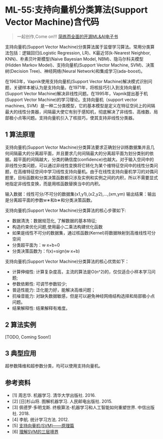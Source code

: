 # ML-55:支持向量机分类算法(Support Vector Machine)含代码

> 一起创作,Come on!!! [简练而全面的开源ML&AI电子书](https://github.com/media-tm/MTOpenML)

支持向量机(Support Vector Machine)分类算法属于监督学习算法。常用分类算法包括：逻辑回归(Logistic Regression, LR)、K最近邻(k-Nearest Neighbor, KNN)、朴素贝叶斯模型(Naive Bayesian Model, NBM)、隐马尔科夫模型(Hidden Markov Model)、支持向量机(Support Vector Machine, SVM)、决策树(Decision Tree)、神经网络(Neural Network)和集成学习(ada-boost)。

在1963年，Vapnik使用支持向量机(Support Vector Machine)解决模式识别问题，关键样本被认为是支持向量。在1971年，将核技巧引入到支持向量机(Support Vector Machine)解决非线性问题。在1995年，Vapnik提出基于机(Support Vector Machine)的学习理论。支持向量机（support vector machines, SVM）是一种二分类模型，它的基本模型是定义在特征空间上的间隔最大的线性分类器，间隔最大使它有别于感知机，彻底解决了非线性、高维数、局部极小点等问题。支持向量机引入了核技巧，使其支持非线性分类器。

## 1 算法原理

支持向量机(Support Vector Machine)分类算法要求正确划分训练数据集并且几何间隔最大的分离超平面，并且要求几何间隔最大的分离超平面为划分类别的依据。超平面的间隔越大，分类的确信度(confidence)也越大。对于输入空间中的非线性分类问题，可以通过非线性变换将它转化为某个维特征空间中的线性分类问题，在高维特征空间中学习线性支持向量机。由于在线性支持向量机学习的对偶问题里，目标函数和分类决策函数都只涉及实例和实例之间的内积，所以不需要显式地指定非线性变换，而是用核函数替换当中的内积。

输入数据：线性可分/不可分的数据集(x1,y1),(x2,y2),...,(xm,ym)
输出结果：输出是分离超平面的参数w∗和b∗和分类决策函数。

支持向量机(Support Vector Machine)分类算法的核心步骤如下:

- 数据清洗：数据规范化, 了解数据的基本特征;
- 构造约束优化问题,使用最小二乘法构建优化函数
- 如果是线性不可分的数据集，通过核函数(Kernel)将数据映射到高维线性可分空间
- 分类超平面为：w∙x+b=0
- 分类决策函数为：f(x)=sign(w∙x+b)

支持向量机(Support Vector Machine)分类算法的核心优势如下：

- 计算伸缩性: 计算复杂度高，主流的算法是O(n^2)的，仅仅适合小样本学习问题;
- 参数依赖性: 可调节参数较少;
- 普适性能力: 泛化能力好，能解决高维问题；
- 抗噪音能力: 对缺失数据敏感，但是可以避免神经网络结构选择和局部极小点问题。
- 结果解释性: 结果解释有难度。

## 2 算法实例

[TODO, Coming Soon!]

## 3 典型应用

超参数降维和超参数分类，均可以使用支持向量机。

## 参考资料

- [1] 周志华. 机器学习. 清华大学出版社. 2016.
- [2] [日]杉山将. 图解机器学习. 人民邮电出版社. 2015.
- [3] 佩德罗·多明戈斯. 终极算法-机器学习和人工智能如何重塑世界. 中信出版社. 2018.
- [4] 李航. 统计学习方法. 2012.
- [5] [支持向量机(SVM)——原理篇](https://zhuanlan.zhihu.com/p/31886934)
- [6] [理解SVM的三层境界](https://blog.csdn.net/v_july_v/article/details/7624837)